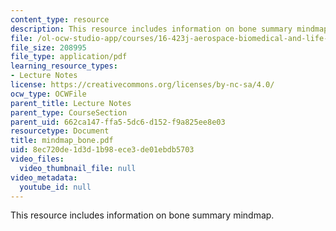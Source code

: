 ```yaml
---
content_type: resource
description: This resource includes information on bone summary mindmap.
file: /ol-ocw-studio-app/courses/16-423j-aerospace-biomedical-and-life-support-engineering-spring-2006/8ec720de1d3d1b98ece3de01ebdb5703_mindmap_bone.pdf
file_size: 208995
file_type: application/pdf
learning_resource_types:
- Lecture Notes
license: https://creativecommons.org/licenses/by-nc-sa/4.0/
ocw_type: OCWFile
parent_title: Lecture Notes
parent_type: CourseSection
parent_uid: 662ca147-ffa5-5dc6-d152-f9a825ee8e03
resourcetype: Document
title: mindmap_bone.pdf
uid: 8ec720de-1d3d-1b98-ece3-de01ebdb5703
video_files:
  video_thumbnail_file: null
video_metadata:
  youtube_id: null
---
```

This resource includes information on bone summary mindmap.
